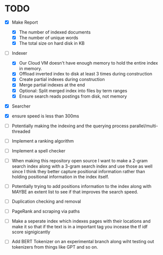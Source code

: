 # TODO

- [x] Make Report

  - [x] The number of indexed documents
  - [x] The number of unique words
  - [x] The total size on hard disk in KB

- [ ] Indexer
  - [x] Our Cloud VM doesn't have enough memory to hold the entire index in memory.
  - [x] Offload inverted index to disk at least 3 times during construction
  - [x] Create partial indexes during construction
  - [x] Merge partial indexes at the end
  - [x] Optional: Split merged index into files by term ranges
  - [x] Ensure search reads postings from disk, not memory
- [x] Searcher
- [x] ensure speed is less than 300ms
- [ ] Potentially making the indexing and the querying process parallel/multi-threaded
- [ ] Implement a ranking algorithm
- [ ] Implement a spell checker

- [ ] When making this repository open source I want to make a 2-gram search index along with a 3-gram search index and use those as well since I think they better capture positional information rather than holding positional information in the index itself.
- [ ] Potentially trying to add positions information to the index along with MAYBE an extent list to see if that improves the search speed.
- [ ] Duplication checking and removal
- [ ] PageRank and scraping via paths
- [ ] Make a seperate index which indexes pages with their locations and make it so that if the text is in a important tag you incease the tf idf score signigicantly
- [ ] Add BERT Tokenizer on an experimental branch along wiht testing out tokenizers from things like GPT and so on.
